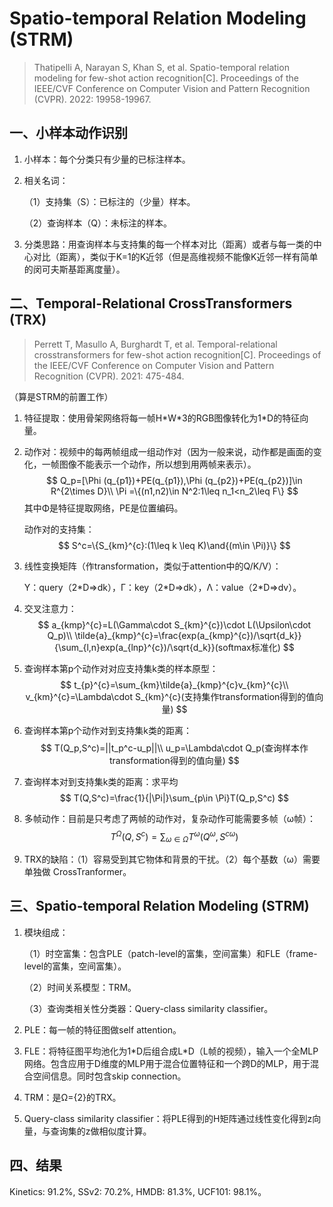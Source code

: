# Spatio-temporal Relation Modeling (STRM)

> Thatipelli A, Narayan S, Khan S, et al. Spatio-temporal relation modeling for few-shot action recognition[C]. Proceedings of the IEEE/CVF Conference on Computer Vision and Pattern Recognition (CVPR). 2022: 19958-19967.

## 一、小样本动作识别

1. 小样本：每个分类只有少量的已标注样本。

2. 相关名词：

   （1）支持集（S）：已标注的（少量）样本。

   （2）查询样本（Q）：未标注的样本。

3. 分类思路：用查询样本与支持集的每一个样本对比（距离）或者与每一类的中心对比（距离），类似于K=1的K近邻（但是高维视频不能像K近邻一样有简单的闵可夫斯基距离度量）。

## 二、Temporal-Relational CrossTransformers (TRX)

> Perrett T, Masullo A, Burghardt T, et al. Temporal-relational crosstransformers for few-shot action recognition[C]. Proceedings of the IEEE/CVF Conference on Computer Vision and Pattern Recognition (CVPR). 2021: 475-484.

（算是STRM的前置工作）

1. 特征提取：使用骨架网络将每一帧H\*W\*3的RGB图像转化为1\*D的特征向量。

2. 动作对：视频中的每两帧组成一组动作对（因为一般来说，动作都是画面的变化，一帧图像不能表示一个动作，所以想到用两帧来表示）。
   $$
   Q_p=[\Phi (q_{p1})+PE(q_{p1}),\Phi (q_{p2})+PE(q_{p2})]\in R^{2\times D}\\
   \Pi =\{(n1,n2)\in N^2:1\leq n_1<n_2\leq F\}
   $$
   其中Φ是特征提取网络，PE是位置编码。

   动作对的支持集：
   $$
   S^c=\{S_{km}^{c}:(1\leq k \leq K)\and{(m\in \Pi)}\}
   $$

3. 线性变换矩阵（作transformation，类似于attention中的Q/K/V）：

   Υ：query（2\*D=>dk），Γ：key（2\*D=>dk），Λ：value（2\*D=>dv）。

4. 交叉注意力：
   $$
   a_{kmp}^{c}=L(\Gamma\cdot S_{km}^{c})\cdot L(\Upsilon\cdot Q_p)\\
   \tilde{a}_{kmp}^{c}=\frac{exp(a_{kmp}^{c})/\sqrt{d_k}}{\sum_{l,n}exp(a_{lnp}^{c})/\sqrt{d_k}}(softmax标准化)
   $$

5. 查询样本第p个动作对对应支持集k类的样本原型：
   $$
   t_{p}^{c}=\sum_{km}\tilde{a}_{kmp}^{c}v_{km}^{c}\\
   v_{km}^{c}=\Lambda\cdot S_{km}^{c}(支持集作transformation得到的值向量)
   $$

6. 查询样本第p个动作对到支持集k类的距离：
   $$
   T(Q_p,S^c)=||t_p^c-u_p||\\
   u_p=\Lambda\cdot Q_p(查询样本作transformation得到的值向量)
   $$

7. 查询样本对到支持集k类的距离：求平均
   $$
   T(Q,S^c)=\frac{1}{|\Pi|}\sum_{p\in \Pi}T(Q_p,S^c)
   $$

8. 多帧动作：目前是只考虑了两帧的动作对，复杂动作可能需要多帧（ω帧）：
   $$
   T^{\Omega}(Q,S^c)=\sum_{\omega\in\Omega}T^{\omega}(Q^{\omega},S^{c\omega})
   $$

9. TRX的缺陷：（1）容易受到其它物体和背景的干扰。（2）每个基数（ω）需要单独做 CrossTranformer。

## 三、Spatio-temporal Relation Modeling (STRM)

1. 模块组成：

   （1）时空富集：包含PLE（patch-level的富集，空间富集）和FLE（frame-level的富集，空间富集）。

   （2）时间关系模型：TRM。

   （3）查询类相关性分类器：Query-class similarity classifier。

2. PLE：每一帧的特征图做self attention。
3. FLE：将特征图平均池化为1\*D后组合成L\*D（L帧的视频），输入一个全MLP网络。包含应用于D维度的MLP用于混合位置特征和一个跨D的MLP，用于混合空间信息。同时包含skip connection。
4. TRM：是Ω={2}的TRX。
5. Query-class similarity classifier：将PLE得到的H矩阵通过线性变化得到z向量，与查询集的z做相似度计算。

## 四、结果

Kinetics: 91.2%, SSv2: 70.2%, HMDB: 81.3%, UCF101: 98.1%。